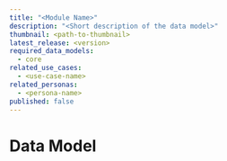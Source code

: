 ```yaml
---
title: "<Module Name>"
description: "<Short description of the data model>"
thumbnail: <path-to-thumbnail>
latest_release: <version>
required_data_models:
  - core
related_use_cases:
  - <use-case-name>
related_personas:
  - <persona-name>
published: false
---
```


# <Module Name> Data Model

<Bulleted List of Tables>

<Entity Relationship Mermaid Diagram Goes Here>
